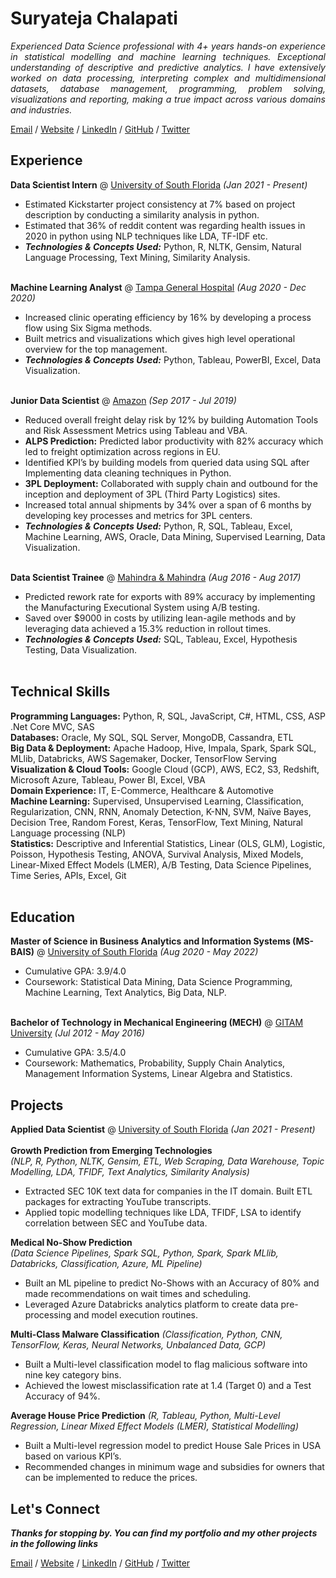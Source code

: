 # Suryateja Chalapati

<div style="text-align: justify"><i>Experienced Data Science professional with 4+ years hands-on experience in statistical modelling and machine learning techniques. Exceptional understanding of descriptive and predictive analytics. I have extensively worked on data processing, interpreting complex and multidimensional datasets, database management, programming, problem solving, visualizations and reporting, making a true impact across various domains and industries.</i></div>

[Email](mailto:suryateja.0153@gmail.com) / [Website](https://suryateja0153.github.io/) / [LinkedIn](https://www.linkedin.com/in/suryateja-chalapati/) / [GitHub](https://github.com/suryateja0153) / [Twitter](https://twitter.com/suryateja0153)

## Experience

**Data Scientist Intern** @ [University of South Florida](https://www.usf.edu/) _(Jan 2021 - Present)_ <br>
- Estimated Kickstarter project consistency at 7% based on project description by conducting a similarity analysis in python.
- Estimated that 36% of reddit content was regarding health issues in 2020 in python using NLP techniques like LDA, TF-IDF etc.
- **_Technologies & Concepts Used:_** Python, R, NLTK, Gensim, Natural Language Processing, Text Mining, Similarity Analysis.<br><br>

**Machine Learning Analyst** @ [Tampa General Hospital](https://www.tgh.org/) _(Aug 2020 - Dec 2020)_ <br>
- Increased clinic operating efficiency by 16% by developing a process flow using Six Sigma methods.
- Built metrics and visualizations which gives high level operational overview for the top management.
- **_Technologies & Concepts Used:_** Python, Tableau, PowerBI, Excel, Data Visualization.<br><br>

**Junior Data Scientist** @ [Amazon](https://www.amazon.com/) _(Sep 2017 - Jul 2019)_ <br>
- Reduced overall freight delay risk by 12% by building Automation Tools and Risk Assessment Metrics using Tableau and VBA.
- **ALPS Prediction:** Predicted labor productivity with 82% accuracy which led to freight optimization across regions in EU.
- Identified KPI’s by building models from queried data using SQL after Implementing data cleaning techniques in Python.
- **3PL Deployment:** Collaborated with supply chain and outbound for the inception and deployment of 3PL (Third Party Logistics) sites.
- Increased total annual shipments by 34% over a span of 6 months by developing key processes and metrics for 3PL centers.
- **_Technologies & Concepts Used:_** Python, R, SQL, Tableau, Excel, Machine Learning, AWS, Oracle, Data Mining, Supervised Learning, Data Visualization.<br><br>

**Data Scientist Trainee** @ [Mahindra & Mahindra](https://www.mahindra.com/) _(Aug 2016 - Aug 2017)_ <br>
- Predicted rework rate for exports with 89% accuracy by implementing the Manufacturing Executional System using A/B testing.
- Saved over $9000 in costs by utilizing lean-agile methods and by leveraging data achieved a 15.3% reduction in rollout times.
- **_Technologies & Concepts Used:_** SQL, Tableau, Excel, Hypothesis Testing, Data Visualization.<br><br>

## Technical Skills

**Programming Languages:** Python, R, SQL, JavaScript, C#, HTML, CSS, ASP .Net Core MVC, SAS<br>
**Databases:** Oracle, My SQL, SQL Server, MongoDB, Cassandra, ETL<br>
**Big Data & Deployment:** Apache Hadoop, Hive, Impala, Spark, Spark SQL, MLlib, Databricks, AWS Sagemaker, Docker, TensorFlow Serving<br>
**Visualization & Cloud Tools:** Google Cloud (GCP), AWS, EC2, S3, Redshift, Microsoft Azure, Tableau, Power BI, Excel, VBA<br>
**Domain Experience:** IT, E-Commerce, Healthcare & Automotive<br>
**Machine Learning:** Supervised, Unsupervised Learning, Classification, Regularization, CNN, RNN, Anomaly Detection, K-NN, SVM, Naïve Bayes, Decision Tree, Random Forest, Keras, TensorFlow, Text Mining, Natural Language processing (NLP)<br>
**Statistics:** Descriptive and Inferential Statistics, Linear (OLS, GLM), Logistic, Poisson, Hypothesis Testing, ANOVA, Survival Analysis, Mixed Models, Linear-Mixed Effect Models (LMER), A/B Testing, Data Science Pipelines, Time Series, APIs, Excel, Git<br><br>

## Education

**Master of Science in Business Analytics and Information Systems (MS-BAIS)** @ [University of South Florida](https://www.usf.edu/) _(Aug 2020 - May 2022)_ <br>
- Cumulative GPA: 3.9/4.0
- Coursework: Statistical Data Mining, Data Science Programming, Machine Learning, Text Analytics, Big Data, NLP.<br><br>

**Bachelor of Technology in Mechanical Engineering (MECH)** @ [GITAM University](https://www.gitam.edu/) _(Jul 2012 - May 2016)_ <br>
- Cumulative GPA: 3.5/4.0
- Coursework: Mathematics, Probability, Supply Chain Analytics, Management Information Systems, Linear Algebra and Statistics.

## Projects

**Applied Data Scientist** @ [University of South Florida](https://www.usf.edu/) _(Jan 2021 - Present)_ <br><br>
**Growth Prediction from Emerging Technologies** <br>
_(NLP, R, Python, NLTK, Gensim, ETL, Web Scraping, Data Warehouse, Topic Modelling, LDA, TFIDF, Text Analytics, Similarity Analysis)_ <br>
- Extracted SEC 10K text data for companies in the IT domain. Built ETL packages for extracting YouTube transcripts.
- Applied topic modelling techniques like LDA, TFIDF, LSA to identify correlation between SEC and YouTube data.<br>

**Medical No-Show Prediction** <br>
_(Data Science Pipelines, Spark SQL, Python, Spark, Spark MLlib, Databricks, Classification, Azure, ML Pipeline)_ <br>
- Built an ML pipeline to predict No-Shows with an Accuracy of 80% and made recommendations on wait times and scheduling.
- Leveraged Azure Databricks analytics platform to create data pre-processing and model execution routines.<br>

**Multi-Class Malware Classification**
_(Classification, Python, CNN, TensorFlow, Keras, Neural Networks, Unbalanced Data, GCP)_ <br>
- Built a Multi-level classification model to flag malicious software into nine key category bins.
- Achieved the lowest misclassification rate at 1.4 (Target 0) and a Test Accuracy of 94%.<br>

**Average House Price Prediction**
_(R, Tableau, Python, Multi-Level Regression, Linear Mixed Effect Models (LMER), Statistical Modelling)_ <br>
- Built a Multi-level regression model to predict House Sale Prices in USA based on various KPI’s.
- Recommended changes in minimum wage and subsidies for owners that can be implemented to reduce the prices.

## Let's Connect

**_Thanks for stopping by. You can find my portfolio and my other projects in the following links_**

[Email](mailto:suryateja.0153@gmail.com) / [Website](https://suryateja0153.github.io/) / [LinkedIn](https://www.linkedin.com/in/suryateja-chalapati/) / [GitHub](https://github.com/suryateja0153) / [Twitter](https://twitter.com/suryateja0153)